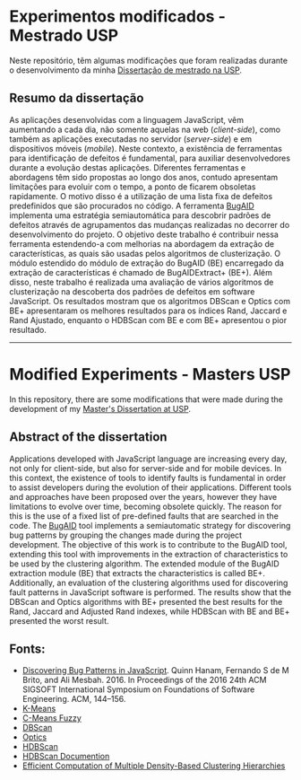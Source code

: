 # Experimentos modificados - Mestrado USP

Neste repositório, têm algumas modificações que foram realizadas durante o desenvolvimento da minha [Dissertação de mestrado na USP](https://goo.gl/1sENyu). 

## Resumo da dissertação

As aplicações desenvolvidas com a linguagem JavaScript, vêm aumentando a cada dia, não somente aquelas na web (*client-side*), como também as aplicações executadas no servidor (*server-side*) e em dispositivos móveis (*mobile*). Neste contexto, a existência de ferramentas para identificação de defeitos é fundamental, para auxiliar desenvolvedores durante a evolução destas aplicações. Diferentes ferramentas e abordagens têm sido propostas ao longo dos anos, contudo apresentam limitações para evoluir com o tempo, a ponto de ficarem obsoletas rapidamente. O motivo disso é a utilização de uma lista fixa de defeitos predefinidos que são procurados no código. A ferramenta [BugAID](https://github.com/saltlab/BugAID) implementa uma estratégia semiautomática para descobrir padrões de defeitos através de agrupamentos das mudanças realizadas no decorrer do desenvolvimento do projeto. O objetivo deste trabalho é contribuir nessa ferramenta estendendo-a com melhorias na abordagem da extração de características, as quais são usadas pelos algoritmos de clusterização. O  módulo estendido do módulo de extração do BugAID (BE) encarregado da extração de características é chamado de BugAIDExtract+ (BE+). Além disso, neste trabalho é realizada uma avaliação de vários algoritmos de clusterização na descoberta dos padrões de defeitos em software JavaScript. Os resultados mostram que os algoritmos DBScan e Optics com BE+ apresentaram os melhores resultados para os índices Rand, Jaccard e Rand Ajustado, enquanto o HDBScan com BE e com BE+ apresentou o pior resultado. 


---------

# Modified Experiments - Masters USP

In this repository, there are some modifications that were made during the development of my [Master's Dissertation at USP](https://goo.gl/1sENyu).   

## Abstract of the dissertation

Applications developed with JavaScript language are increasing every day, not only for client-side, but also for server-side and for mobile devices. In this context, the existence of tools to identify faults is fundamental in order to assist developers during the evolution of their applications. Different tools and approaches have been proposed over the years, however they have limitations to evolve over time, becoming obsolete quickly. The reason for this is the use of a fixed list of pre-defined faults that are searched in the code. The [BugAID](https://github.com/saltlab/BugAID) tool implements a semiautomatic strategy for discovering bug patterns by grouping the changes made during the project development. The objective of this work is to contribute to the BugAID tool, extending this tool with improvements in the extraction of  characteristics to be used by the clustering algorithm. The extended module of the BugAID  extraction module (BE) that extracts the characteristics is called BE+. Additionally, an evaluation of the clustering algorithms used for discovering fault patterns in JavaScript software is performed. The results show that the DBScan and Optics algorithms with BE+ presented the best results for the Rand, Jaccard and Adjusted Rand indexes, while HDBScan with BE and BE+ presented the worst result.


## Fonts: 
* [Discovering Bug Patterns in JavaScript](http://salt.ece.ubc.ca/software/bugaid/). Quinn Hanam, Fernando S de M Brito, and Ali Mesbah. 2016. In Proceedings of the 2016 24th ACM SIGSOFT International Symposium on Foundations of Software Engineering. ACM, 144–156.
* [K-Means](https://pdfs.semanticscholar.org/a718/b85520bea702533ca9a5954c33576fd162b0.pdf)
* [C-Means Fuzzy](https://pdfs.semanticscholar.org/b9f0/7a272c1a7ac981d8b88889bc100442f26db3.pdf)
* [DBScan](https://www.aaai.org/Papers/KDD/1996/KDD96-037.pdf)
* [Optics](http://www.dbs.ifi.lmu.de/Publikationen/Papers/OPTICS.pdf)
* [HDBScan](https://www.researchgate.net/publication/315508524_hdbscan_Hierarchical_density_based_clustering)
* [HDBScan Documention](https://media.readthedocs.org/pdf/hdbscan/latest/hdbscan.pdf)
* [Efficient Computation of Multiple Density-Based Clustering Hierarchies](https://arxiv.org/pdf/1709.04545.pdf)
